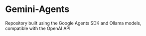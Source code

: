 # Gemini-Agents
Repository built using the Google Agents SDK and Ollama models, compatible with the OpenAI API
